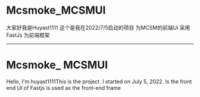 # Mcsmoke_MCSMUI
大家好我是Huyast1111
这个是我在2022/7/5启动的项目
为MCSM的前端Ui
采用FastJs 为前端框架

--------------------------
# Mcsmoke_ MCSMUI
Hello, I'm huyast1111This is the project.
I started on July 5, 2022.
Is the front end UI of Fastjs is used as the front-end frame
